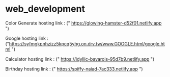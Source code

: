 # web_development
Color Generate hosting link : (" https://glowing-hamster-d52f01.netlify.app ")

Google hosting link : ("https://syfmgkpnhzizz5kpcq5yhg.on.drv.tw/www.GOOGLE.html/google.html ")

Calculator hosting link : (" https://idyllic-bavarois-95d7b9.netlify.app ")

Birthday hosting link : (" https://spiffy-naiad-7ac333.netlify.app ")
